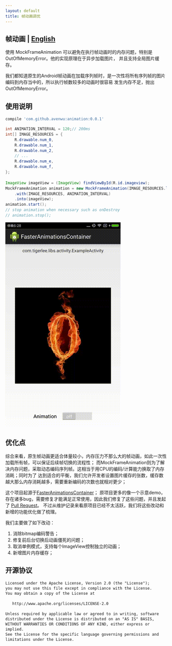 ```yaml
---
layout: default
title: 帧动画调优
---
```


## 帧动画 | [English](index)

使用 MockFrameAnimation 可以避免在执行帧动画时的内存问题，特别是OutOfMemoryError。他的实现原理在于异步加载图片，
并且支持全局图片缓存。

我们都知道原生的Android帧动画在加载序列帧时，是一次性将所有序列帧的图片编码到内存当中的，所以执行帧数较多的动画时很容易
发生内存不足，抛出OutOfMemoryError。

## 使用说明

```Groovy
compile 'com.github.avenwu:animation:0.0.1'
```

```java
int ANIMATION_INTERVAL = 120;// 200ms
int[] IMAGE_RESOURCES = {
    R.drawable.num_0,
    R.drawable.num_1,
    R.drawable.num_2,
    // ...
    R.drawable.num_e,
    R.drawable.num_f,
};

ImageView imageView = (ImageView) findViewById(R.id.imageview);
MockFrameAnimation animation = new MockFrameAnimation(IMAGE_RESOURCES.length)
    .with(IMAGE_RESOURCES, ANIMATION_INTERVAL)
    .into(imageView);
animation.start();
// stop animation when necessary such as onDestroy
// animation.stop();

```

![Animation](device-2017-09-01-182900.gif)

## 优化点

综合来看，原生帧动画更适合体量较小，内存压力不那么大的帧动画，如此一次性加载所有帧，可以保证后续帧切换的流程性；
而MockFrameAnimation则为了解决内存问题，采取动态编码序列帧。这相当于用CPU的编码/计算能力换取了内存消耗；同时为了
达到适合的平衡，我们允许开发者设置图片缓存的张数，缓存数越大那么内存消耗越多，需要重新编码的次数也就相对更少；

这个项目起源于[FasterAnimationsContainer](https://github.com/tigerjj/FasterAnimationsContainer)；
原项目更多的像一个示意demo，存在诸多bug，需要修复才能满足正常使用，因此我们修复了这些问题，并且发起了
[Pull Request](https://github.com/tigerjj/FasterAnimationsContainer/issues/11)。
不过从维护记录来看原项目已经不太活跃，我们将这些改动和新增的功能优化做了梳理。

我们主要做了如下改动：

1. 消除bitmap编码警告；
2. 修复前后台切换后动画僵死的问题；
3. 取消单例模式，支持每个ImageView控制独立的动画；
4. 新增图片内存缓存；

## 开源协议

```
Licensed under the Apache License, Version 2.0 (the "License");
you may not use this file except in compliance with the License.
You may obtain a copy of the License at

   http://www.apache.org/licenses/LICENSE-2.0

Unless required by applicable law or agreed to in writing, software
distributed under the License is distributed on an "AS IS" BASIS,
WITHOUT WARRANTIES OR CONDITIONS OF ANY KIND, either express or implied.
See the License for the specific language governing permissions and
limitations under the License.
```
